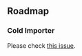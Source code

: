 ## Roadmap

### Cold Importer

Please check [this issue](https://github.com/ipfs/go-ipld-eth-import/issues/1).
